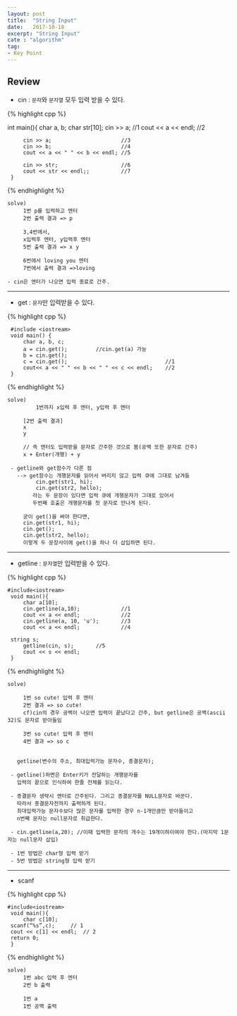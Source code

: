 ```yaml
---
layout: post
title:  "String Input"
date:   2017-10-18
excerpt: "String Input"
cate : "algorithm"
tag:
- Key Point
---
```


## Review

* cin : `문자`와 `문자열` 모두 입력 받을 수 있다.

{% highlight cpp %}

int main(){
         char a, b;
         char str[10];
         cin >> a;                      //1
         cout << a << endl;             //2
         
         cin >> a;                      //3
         cin >> b;                      //4
         cout << a << " " << b << endl; //5
         
         cin >> str;                    //6
         cout << str << endl;;          //7
     }


{% endhighlight %}

```
solve)
     1번 p를 입력하고 엔터
     2번 출력 결과 => p
 
     3,4번에서,
     x입력후 엔터, y입력후 엔터
     5번 출력 결과 => x y
     
     6번에서 loving you 엔터
     7번에서 출력 결과 =>loving

- cin은 엔터가 나오면 입력 종료로 간주.
```     
 
 ---


 * get : `문자`만 입력받을 수 있다.

 {% highlight cpp %}

     #include <iostream>
     void main() {
         char a, b, c;
         a = cin.get();         //cin.get(a) 가능
         b = cin.get();
         c = cin.get();                               //1
         cout<< a << " " << b << " " << c << endl;    //2
     }

{% endhighlight %}

```
solve)
         1번까지 x입력 후 엔터, y입력 후 엔터
 
     [2번 출력 결과]
     x
     y
 
     // 즉 엔터도 입력받을 문자로 간주한 것으로 봄(공백 또한 문자로 간주)
     x + Enter(개행) + y
 
 - getline와 get함수가 다른 점
   --> get함수는 개행문자를 읽어서 버리지 않고 입력 큐에 그대로 남겨둠
         cin.get(str1, hi);
         cin.get(str2, hello);
        라는 두 문장이 있다면 입력 큐에 개행문자가 그대로 있어서 
        두번째 호출은 개행문자를 첫 문자로 만나게 된다.
 
     굳이 get()을 써야 한다면,
     cin.get(str1, hi);
     cin.get();
     cin.get(str2, hello);
     이렇게 두 문장사이에 get()을 하나 더 삽입하면 된다.

```     


---
 
 * getline : `문자열`만 입력받을 수 있다.

 {% highlight cpp %}

    #include<iostream>
     void main(){
         char a[10];
         cin.getline(a,10);             //1
         cout << a << endl;             //2
         cin.getline(a, 10, 'u');       //3
         cout << a << endl;             //4

	 string s;
         getline(cin, s);		//5
         cout << s << endl;
     }


{% endhighlight %}

```
solve)

     1번 so cute! 입력 후 엔터
     2번 결과 => so cute!
     cf)cin의 경우 공백이 나오면 입력이 끝났다고 간주, but getline은 공백(ascii 32)도 문자로 받아들임
 
     3번 so cute! 입력 후 엔터
     4번 결과 => so c
 
 
   getline(변수의 주소, 최대입력가능 문자수, 종결문자);
 
 - getline()하면은 Enter키가 전달하는 개행문자를 
   입력의 끝으로 인식하여 한줄 전체를 읽는다.
 
 - 종결문자 생략시 엔터로 간주된다. 그리고 종결문자를 NULL문자로 바꾼다.
   따라서 종결문자전까지 출력하게 된다.
   최대입력가능 문자수보다 많은 문자를 입력한 경우 n-1개만큼만 받아들이고 
   n번째 문자는 null문자로 취급한다.
 
 - cin.getline(a,20); //이때 입력한 문자의 개수는 19개이하이여야 한다.(마지막 1문자는 null문자 삽입)
 
 - 1번 방법은 char형 입력 받기
 - 5번 방법은 string형 입력 받기
```     

---

 * scanf 

 {% highlight cpp %}

    #include<iostream>
     void main(){
         char c[10];
	 scanf(“%s”,c);		// 1
	 cout << c[1] << endl;	// 2
	 return 0;
     }


{% endhighlight %}

```
solve)
     1번 abc 입력 후 엔터
     2번 b 출력

     1번 a
     1번 공백 출력
```     
 



 

